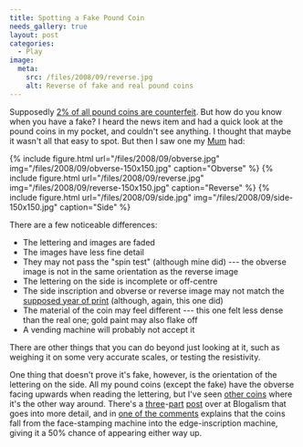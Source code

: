 ```yaml
---
title: Spotting a Fake Pound Coin
needs_gallery: true
layout: post
categories:
  - Play
image:
  meta:
    src: /files/2008/09/reverse.jpg
    alt: Reverse of fake and real pound coins
---
```

Supposedly [2% of all pound coins are counterfeit](http://news.bbc.co.uk/1/hi/magazine/7628930.stm). But how do you know when you have a fake? I heard the news item and had a quick look at the pound coins in my pocket, and couldn't see anything. I thought that maybe it wasn't all that easy to spot. But then I saw one my [Mum](https://pictures.scholesmafia.co.uk/index.php/?profile=36) had:

{% include figure.html url="/files/2008/09/obverse.jpg" img="/files/2008/09/obverse-150x150.jpg" caption="Obverse" %}
{% include figure.html url="/files/2008/09/reverse.jpg" img="/files/2008/09/reverse-150x150.jpg" caption="Reverse" %}
{% include figure.html url="/files/2008/09/side.jpg" img="/files/2008/09/side-150x150.jpg" caption="Side" %}

There are a few noticeable differences:

* The lettering and images are faded
* The images have less fine detail
* They may not pass the "spin test" (although mine did) --- the obverse image is not in the same orientation as the reverse image
* The lettering on the side is incomplete or off-centre
* The side inscription and obverse or reverse image may not match the [supposed year of print](http://www.royalmint.gov.uk/Corporate/facts/coins/OnePoundCoin.aspx) (although, again, this one did)
* The material of the coin may feel different --- this one felt less dense than the real one; gold paint may also flake off
* A vending machine will probably not accept it

There are other things that you can do beyond just looking at it, such as weighing it on some very accurate scales, or testing the resistivity.

One thing that doesn't prove it's fake, however, is the orientation of the lettering on the side. All my pound coins (except the fake) have the obverse facing upwards when reading the lettering, but I've seen [other coins](http://www.flickr.com/photos/skink74/195599914/in/set-72157594200037238/) where it's the other way around. There's a [three](http://blog.alism.com/fake-one-pound-coins-part-one/)-[part](http://blog.alism.com/fake-one-pound-coins-part-two/) [post](http://blog.alism.com/fake-one-pound-coins-part-three/) over at Blogalism that goes into more detail, and in [one of the comments](http://blog.alism.com/fake-one-pound-coins-part-one/#comment-3853) explains that the coins fall from the face-stamping machine into the edge-inscription machine, giving it a 50% chance of appearing either way up.
